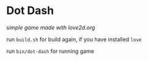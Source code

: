Dot Dash
===

*simple game made with love2d.org*

run `build.sh` for build again, if you have installed `love`

run `bin/dot-dash` for running game
